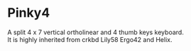 # Pinky4

A split 4 x 7 vertical ortholinear and 4 thumb keys keyboard.  
It is highly inherited from crkbd Lily58 Ergo42 and Helix.


